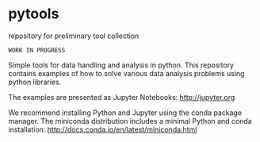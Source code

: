 # pytools
repository for preliminary tool collection

	WORK IN PROGRESS

Simple tools for data handling and analysis in python. This repository contains examples of how to solve various data analysis problems using python libraries. 

The examples are presented as Jupyter Notebooks: http://jupyter.org

We recommend installing Python and Jupyter using the conda package manager. The miniconda distribution includes a minimal Python and conda installation: http://docs.conda.io/en/latest/miniconda.html


